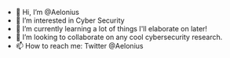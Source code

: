 - 👋 Hi, I’m @Aelonius
- 👀 I’m interested in Cyber Security
- 🌱 I’m currently learning a lot of things I'll elaborate on later!
- 💞️ I’m looking to collaborate on any cool cybersecurity research.
- 📫 How to reach me: Twitter @Aelonius

<!---
Aelonius/Aelonius is a ✨ special ✨ repository because its `README.md` (this file) appears on your GitHub profile.
You can click the Preview link to take a look at your changes.
--->
